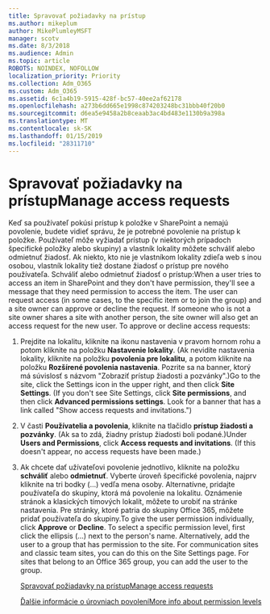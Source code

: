 ```yaml
---
title: Spravovať požiadavky na prístup
ms.author: mikeplum
author: MikePlumleyMSFT
manager: scotv
ms.date: 8/3/2018
ms.audience: Admin
ms.topic: article
ROBOTS: NOINDEX, NOFOLLOW
localization_priority: Priority
ms.collection: Adm_O365
ms.custom: Adm_O365
ms.assetid: 6c1a4b19-5915-428f-bc57-40ee2af62178
ms.openlocfilehash: a273b6dd665e1998c874203248bc31bbb40f20b0
ms.sourcegitcommit: d6ea5e9458a2b8ceaab3ac4bd483e1130b9a398a
ms.translationtype: MT
ms.contentlocale: sk-SK
ms.lasthandoff: 01/15/2019
ms.locfileid: "28311710"
---
```

# <a name="manage-access-requests"></a><span data-ttu-id="aed71-102">Spravovať požiadavky na prístup</span><span class="sxs-lookup"><span data-stu-id="aed71-102">Manage access requests</span></span>

<span data-ttu-id="aed71-p101">Keď sa používateľ pokúsi prístup k položke v SharePoint a nemajú povolenie, budete vidieť správu, že je potrebné povolenie na prístup k položke. Používateľ môže vyžiadať prístup (v niektorých prípadoch špecifické položky alebo skupiny) a vlastník lokality môžete schváliť alebo odmietnuť žiadosť. Ak niekto, kto nie je vlastníkom lokality zdieľa web s inou osobou, vlastník lokality tiež dostane žiadosť o prístup pre nového používateľa. Schváliť alebo odmietnuť žiadosť o prístup:</span><span class="sxs-lookup"><span data-stu-id="aed71-p101">When a user tries to access an item in SharePoint and they don't have permission, they'll see a message that they need permission to access the item. The user can request access (in some cases, to the specific item or to join the group) and a site owner can approve or decline the request. If someone who is not a site owner shares a site with another person, the site owner will also get an access request for the new user. To approve or decline access requests:</span></span>
  
1. <span data-ttu-id="aed71-p102">Prejdite na lokalitu, kliknite na ikonu nastavenia v pravom hornom rohu a potom kliknite na položku **Nastavenie lokality**. (Ak nevidíte nastavenia lokality, kliknite na položku **povolenia pre lokalitu**, a potom kliknite na položku **Rozšírené povolenia nastavenia**. Pozrite sa na banner, ktorý má súvislosť s názvom "Zobraziť prístup žiadosti a pozvánky".)</span><span class="sxs-lookup"><span data-stu-id="aed71-p102">Go to the site, click the Settings icon in the upper right, and then click **Site Settings**. (If you don't see Site Settings, click **Site permissions**, and then click **Advanced permissions settings**. Look for a banner that has a link called "Show access requests and invitations.")</span></span>
    
2. <span data-ttu-id="aed71-p103">V časti **Používatelia a povolenia**, kliknite na tlačidlo **prístup žiadosti a pozvánky**. (Ak sa to zdá, žiadny prístup žiadosti boli podané.)</span><span class="sxs-lookup"><span data-stu-id="aed71-p103">Under **Users and Permissions**, click **Access requests and invitations**. (If this doesn't appear, no access requests have been made.)</span></span>
    
3. <span data-ttu-id="aed71-p104">Ak chcete dať užívateľovi povolenie jednotlivo, kliknite na položku **schváliť** alebo **odmietnuť**. Vyberte úroveň špecifické povolenia, najprv kliknite na tri bodky (...) vedľa mena osoby. Alternatívne, pridajte používateľa do skupiny, ktorá má povolenie na lokalitu. Oznámenie stránok a klasických tímových lokalít, môžete to urobiť na stránke nastavenia. Pre stránky, ktoré patria do skupiny Office 365, môžete pridať používateľa do skupiny.</span><span class="sxs-lookup"><span data-stu-id="aed71-p104">To give the user permission individually, click **Approve** or **Decline**. To select a specific permission level, first click the ellipsis (...) next to the person's name. Alternatively, add the user to a group that has permission to the site. For communication sites and classic team sites, you can do this on the Site Settings page. For sites that belong to an Office 365 group, you can add the user to the group.</span></span>
    
    [<span data-ttu-id="aed71-117">Spravovať požiadavky na prístup</span><span class="sxs-lookup"><span data-stu-id="aed71-117">Manage access requests </span></span>](https://go.microsoft.com/fwlink/?linkid=2008747)
    
    [<span data-ttu-id="aed71-118">Ďalšie informácie o úrovniach povolení</span><span class="sxs-lookup"><span data-stu-id="aed71-118">More info about permission levels</span></span>](https://go.microsoft.com/fwlink/?linkid=867071)
    

